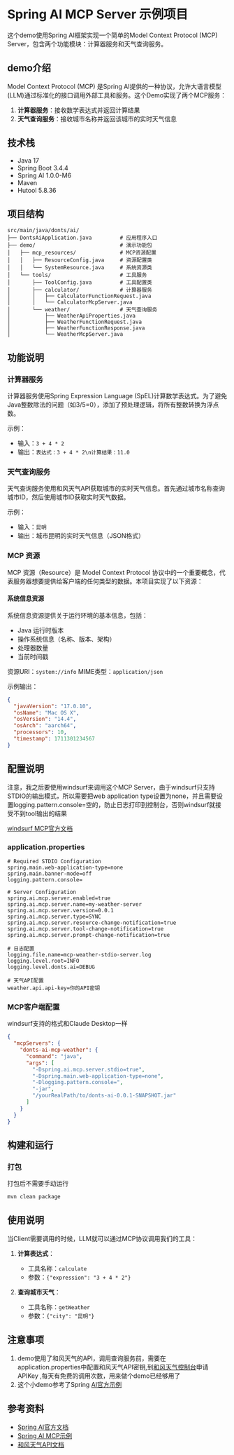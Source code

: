 # Spring AI MCP Server 示例项目

这个demo使用Spring AI框架实现一个简单的Model Context Protocol (MCP) Server，包含两个功能模块：计算器服务和天气查询服务。

## demo介绍

Model Context Protocol (MCP) 是Spring AI提供的一种协议，允许大语言模型(LLM)通过标准化的接口调用外部工具和服务。这个Demo实现了两个MCP服务：

1. **计算器服务**：接收数学表达式并返回计算结果
2. **天气查询服务**：接收城市名称并返回该城市的实时天气信息

## 技术栈

- Java 17
- Spring Boot 3.4.4
- Spring AI 1.0.0-M6
- Maven
- Hutool 5.8.36

## 项目结构

```
src/main/java/donts/ai/
├── DontsAiApplication.java         # 应用程序入口
├── demo/                           # 演示功能包
│   ├── mcp_resources/              # MCP资源配置
│   │   ├── ResourceConfig.java     # 资源配置类
│   │   └── SystemResource.java     # 系统资源类
│   └── tools/                      # 工具服务
│       ├── ToolConfig.java         # 工具配置类
│       ├── calculator/             # 计算器服务
│       │   ├── CalculatorFunctionRequest.java
│       │   └── CalculatorMcpServer.java
│       └── weather/                # 天气查询服务
│           ├── WeatherApiProperties.java
│           ├── WeatherFunctionRequest.java
│           ├── WeatherFunctionResponse.java
│           └── WeatherMcpServer.java
```

## 功能说明

### 计算器服务

计算器服务使用Spring Expression Language (SpEL)计算数学表达式。为了避免Java整数除法的问题（如3/5=0），添加了预处理逻辑，将所有整数转换为浮点数。

示例：
- 输入：`3 + 4 * 2`
- 输出：`表达式：3 + 4 * 2\n计算结果：11.0`

### 天气查询服务

天气查询服务使用和风天气API获取城市的实时天气信息。首先通过城市名称查询城市ID，然后使用城市ID获取实时天气数据。

示例：
- 输入：`昆明`
- 输出：城市昆明的实时天气信息（JSON格式）

### MCP 资源

MCP 资源（Resource）是 Model Context Protocol 协议中的一个重要概念，代表服务器想要提供给客户端的任何类型的数据。本项目实现了以下资源：

#### 系统信息资源

系统信息资源提供关于运行环境的基本信息，包括：

- Java 运行时版本
- 操作系统信息（名称、版本、架构）
- 处理器数量
- 当前时间戳

资源URI：`system://info`
MIME类型：`application/json`

示例输出：
```json
{
  "javaVersion": "17.0.10",
  "osName": "Mac OS X",
  "osVersion": "14.4",
  "osArch": "aarch64",
  "processors": 10,
  "timestamp": 1711301234567
}
```

## 配置说明
注意，我之后要使用windsurf来调用这个MCP Server，由于windsurf只支持STDIO的输出模式，所以需要把web
application type设置为none，并且需要设置logging.pattern.console=空的，防止日志打印到控制台，否则windsurf就接受不到tool输出的结果

[windsurf MCP官方文档](https://docs.codeium.com/windsurf/mcp)


### application.properties

```properties
# Required STDIO Configuration
spring.main.web-application-type=none
spring.main.banner-mode=off
logging.pattern.console=

# Server Configuration
spring.ai.mcp.server.enabled=true
spring.ai.mcp.server.name=my-weather-server
spring.ai.mcp.server.version=0.0.1
spring.ai.mcp.server.type=SYNC
spring.ai.mcp.server.resource-change-notification=true
spring.ai.mcp.server.tool-change-notification=true
spring.ai.mcp.server.prompt-change-notification=true

# 日志配置
logging.file.name=mcp-weather-stdio-server.log
logging.level.root=INFO
logging.level.donts.ai=DEBUG

# 天气API配置
weather.api.api-key=你的API密钥
```

### MCP客户端配置
windsurf支持的格式和Claude Desktop一样
```json
{
  "mcpServers": {
    "donts-ai-mcp-weather": {
      "command": "java",
      "args": [
        "-Dspring.ai.mcp.server.stdio=true",
        "-Dspring.main.web-application-type=none",
        "-Dlogging.pattern.console=",
        "-jar",
        "/yourRealPath/to/donts-ai-0.0.1-SNAPSHOT.jar"
      ]
    }
  }
}
```

## 构建和运行

### 打包
打包后不需要手动运行
```bash
mvn clean package
```



## 使用说明

当Client需要调用的时候，LLM就可以通过MCP协议调用我们的工具：

1. **计算表达式**：
   - 工具名称：`calculate`
   - 参数：`{"expression": "3 + 4 * 2"}`

2. **查询城市天气**：
   - 工具名称：`getWeather`
   - 参数：`{"city": "昆明"}`

## 注意事项

1. demo使用了和风天气的API，调用查询服务前，需要在application.properties中配置和风天气API密钥,到[和风天气控制台](https://console.qweather.com/#/console)申请APIKey
,每天有免费的调用次数，用来做个demo已经够用了
2. 这个小demo参考了Spring [AI官方示例](https://github.com/spring-projects/spring-ai-examples/blob/main/model-context-protocol/weather/starter-stdio-server/README.md
   )
## 参考资料

- [Spring AI官方文档](https://docs.spring.io/spring-ai/reference/index.html)
- [Spring AI MCP示例](https://github.com/spring-projects/spring-ai-examples/blob/main/model-context-protocol/weather/starter-stdio-server/README.md)
- [和风天气API文档](https://dev.qweather.com/docs/)